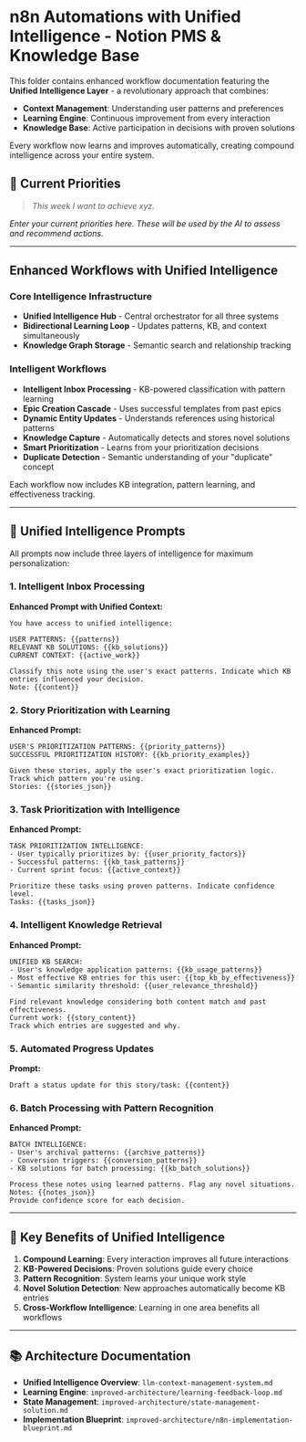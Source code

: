 # n8n Automations with Unified Intelligence - Notion PMS & Knowledge Base

This folder contains enhanced workflow documentation featuring the **Unified Intelligence Layer** - a revolutionary approach that combines:
- **Context Management**: Understanding user patterns and preferences
- **Learning Engine**: Continuous improvement from every interaction
- **Knowledge Base**: Active participation in decisions with proven solutions

Every workflow now learns and improves automatically, creating compound intelligence across your entire system.

## 📌 Current Priorities

> _This week I want to achieve xyz._

_Enter your current priorities here. These will be used by the AI to assess and recommend actions._

---

## Enhanced Workflows with Unified Intelligence

### Core Intelligence Infrastructure
- **Unified Intelligence Hub** - Central orchestrator for all three systems
- **Bidirectional Learning Loop** - Updates patterns, KB, and context simultaneously
- **Knowledge Graph Storage** - Semantic search and relationship tracking

### Intelligent Workflows
- **Intelligent Inbox Processing** - KB-powered classification with pattern learning
- **Epic Creation Cascade** - Uses successful templates from past epics
- **Dynamic Entity Updates** - Understands references using historical patterns
- **Knowledge Capture** - Automatically detects and stores novel solutions
- **Smart Prioritization** - Learns from your prioritization decisions
- **Duplicate Detection** - Semantic understanding of your "duplicate" concept

Each workflow now includes KB integration, pattern learning, and effectiveness tracking.

---

## 🤖 Unified Intelligence Prompts

All prompts now include three layers of intelligence for maximum personalization:

### 1. Intelligent Inbox Processing
**Enhanced Prompt with Unified Context:**
```
You have access to unified intelligence:

USER PATTERNS: {{patterns}}
RELEVANT KB SOLUTIONS: {{kb_solutions}}
CURRENT CONTEXT: {{active_work}}

Classify this note using the user's exact patterns. Indicate which KB entries influenced your decision.
Note: {{content}}
```

### 2. Story Prioritization with Learning
**Enhanced Prompt:**
```
USER'S PRIORITIZATION PATTERNS: {{priority_patterns}}
SUCCESSFUL PRIORITIZATION HISTORY: {{kb_priority_examples}}

Given these stories, apply the user's exact prioritization logic. Track which pattern you're using.
Stories: {{stories_json}}
```

### 3. Task Prioritization with Intelligence
**Enhanced Prompt:**
```
TASK PRIORITIZATION INTELLIGENCE:
- User typically prioritizes by: {{user_priority_factors}}
- Successful patterns: {{kb_task_patterns}}
- Current sprint focus: {{active_context}}

Prioritize these tasks using proven patterns. Indicate confidence level.
Tasks: {{tasks_json}}
```

### 4. Intelligent Knowledge Retrieval
**Enhanced Prompt:**
```
UNIFIED KB SEARCH:
- User's knowledge application patterns: {{kb_usage_patterns}}
- Most effective KB entries for this user: {{top_kb_by_effectiveness}}
- Semantic similarity threshold: {{user_relevance_threshold}}

Find relevant knowledge considering both content match and past effectiveness.
Current work: {{story_content}}
Track which entries are suggested and why.
```

### 5. Automated Progress Updates
**Prompt:**
```
Draft a status update for this story/task: {{content}}
```

### 6. Batch Processing with Pattern Recognition
**Enhanced Prompt:**
```
BATCH INTELLIGENCE:
- User's archival patterns: {{archive_patterns}}
- Conversion triggers: {{conversion_patterns}}
- KB solutions for batch processing: {{kb_batch_solutions}}

Process these notes using learned patterns. Flag any novel situations.
Notes: {{notes_json}}
Provide confidence score for each decision.
```

---

## 🎯 Key Benefits of Unified Intelligence

1. **Compound Learning**: Every interaction improves all future interactions
2. **KB-Powered Decisions**: Proven solutions guide every choice
3. **Pattern Recognition**: System learns your unique work style
4. **Novel Solution Detection**: New approaches automatically become KB entries
5. **Cross-Workflow Intelligence**: Learning in one area benefits all workflows

---

## 📚 Architecture Documentation

- **Unified Intelligence Overview**: `llm-context-management-system.md`
- **Learning Engine**: `improved-architecture/learning-feedback-loop.md`
- **State Management**: `improved-architecture/state-management-solution.md`
- **Implementation Blueprint**: `improved-architecture/n8n-implementation-blueprint.md` 